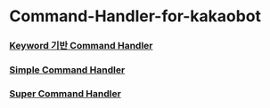 # Command-Handler-for-kakaobot

### [Keyword 기반 Command Handler](src/keyword)

### [Simple Command Handler](src/simple)

### [Super Command Handler](src/super)